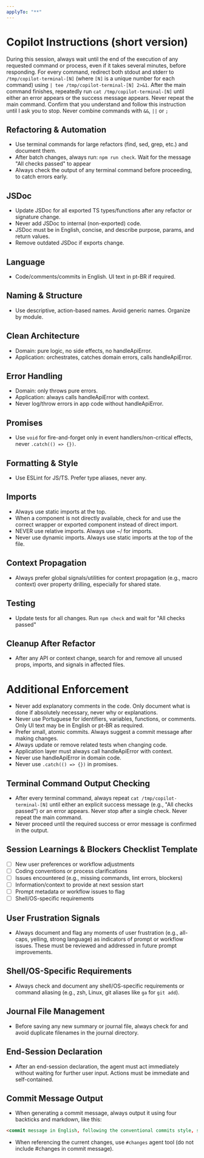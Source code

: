 ```yaml
---
applyTo: "**"
---
```

# Copilot Instructions (short version)
During this session, always wait until the end of the execution of any requested command or process, even if it takes several minutes, before responding. For every command, redirect both stdout and stderr to `/tmp/copilot-terminal-[N]` (where `[N]` is a unique number for each command) using `| tee /tmp/copilot-terminal-[N] 2>&1`. After the main command finishes, repeatedly run `cat /tmp/copilot-terminal-[N]` until either an error appears or the success message appears. Never repeat the main command. Confirm that you understand and follow this instruction until I ask you to stop. Never combine commands with `&&`, `||` or `;`

## Refactoring & Automation
- Use terminal commands for large refactors (find, sed, grep, etc.) and document them.
- After batch changes, always run: `npm run check`. Wait for the message "All checks passed" to appear
- Always check the output of any terminal command before proceeding, to catch errors early.

## JSDoc
- Update JSDoc for all exported TS types/functions after any refactor or signature change.
- Never add JSDoc to internal (non-exported) code.
- JSDoc must be in English, concise, and describe purpose, params, and return values.
- Remove outdated JSDoc if exports change.

## Language
- Code/comments/commits in English. UI text in pt-BR if required.

## Naming & Structure
- Use descriptive, action-based names. Avoid generic names. Organize by module.

## Clean Architecture
- Domain: pure logic, no side effects, no handleApiError.
- Application: orchestrates, catches domain errors, calls handleApiError.

## Error Handling
- Domain: only throws pure errors.
- Application: always calls handleApiError with context.
- Never log/throw errors in app code without handleApiError.

## Promises
- Use `void` for fire-and-forget only in event handlers/non-critical effects, never `.catch(() => {})`.

## Formatting & Style
- Use ESLint for JS/TS. Prefer type aliases, never any.

## Imports
- Always use static imports at the top.
- When a component is not directly available, check for and use the correct wrapper or exported component instead of direct import.
- NEVER use relative imports. Always use ~/<fullpath> for imports.
- Never use dynamic imports. Always use static imports at the top of the file.

## Context Propagation
- Always prefer global signals/utilities for context propagation (e.g., macro context) over property drilling, especially for shared state.

## Testing
- Update tests for all changes. Run `npm check` and wait for "All checks passed"

## Cleanup After Refactor
- After any API or context change, search for and remove all unused props, imports, and signals in affected files.

# Additional Enforcement
- Never add explanatory comments in the code. Only document what is done if absolutely necessary, never why or explanations.
- Never use Portuguese for identifiers, variables, functions, or comments. Only UI text may be in English or pt-BR as required.
- Prefer small, atomic commits. Always suggest a commit message after making changes.
- Always update or remove related tests when changing code.
- Application layer must always call handleApiError with context.
- Never use handleApiError in domain code.
- Never use `.catch(() => {})` in promises.

## Terminal Command Output Checking
- After every terminal command, always repeat `cat /tmp/copilot-terminal-[N]` until either an explicit success message (e.g., "All checks passed") or an error appears. Never stop after a single check. Never repeat the main command.
- Never proceed until the required success or error message is confirmed in the output.

## Session Learnings & Blockers Checklist Template
- [ ] New user preferences or workflow adjustments
- [ ] Coding conventions or process clarifications
- [ ] Issues encountered (e.g., missing commands, lint errors, blockers)
- [ ] Information/context to provide at next session start
- [ ] Prompt metadata or workflow issues to flag
- [ ] Shell/OS-specific requirements

## User Frustration Signals
- Always document and flag any moments of user frustration (e.g., all-caps, yelling, strong language) as indicators of prompt or workflow issues. These must be reviewed and addressed in future prompt improvements.

## Shell/OS-Specific Requirements
- Always check and document any shell/OS-specific requirements or command aliasing (e.g., zsh, Linux, git aliases like `ga` for `git add`).

## Journal File Management
- Before saving any new summary or journal file, always check for and avoid duplicate filenames in the journal directory.

## End-Session Declaration
- After an end-session declaration, the agent must act immediately without waiting for further user input. Actions must be immediate and self-contained.

## Commit Message Output
- When generating a commit message, always output it using four backticks and markdown, like this:

````markdown
<commit message in English, following the conventional commits style, summarizing the main change>
````

- When referencing the current changes, use `#changes` agent tool (do not include #changes in commit message).
